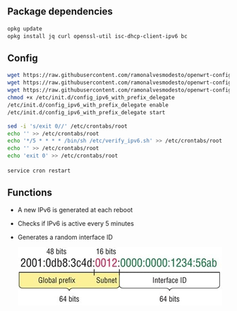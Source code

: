## Package dependencies 
```bash
opkg update
opkg install jq curl openssl-util isc-dhcp-client-ipv6 bc
```

## Config
```bash 
wget https://raw.githubusercontent.com/ramonalvesmodesto/openwrt-config/main/ipv6/verify_ipv6.sh -O /etc/verify_ipv6.sh
wget https://raw.githubusercontent.com/ramonalvesmodesto/openwrt-config/main/ipv6/config_ipv6_with_prefix_delegate -O /etc/init.d/config_ipv6_with_prefix_delegate
wget https://raw.githubusercontent.com/ramonalvesmodesto/openwrt-config/main/ipv6/config_ipv6_with_prefix_delegate.sh -O /etc/config_ipv6_with_prefix_delegate.sh
chmod +x /etc/init.d/config_ipv6_with_prefix_delegate
/etc/init.d/config_ipv6_with_prefix_delegate enable
/etc/init.d/config_ipv6_with_prefix_delegate start
```
```bash
sed -i 's/exit 0//' /etc/crontabs/root
echo '' >> /etc/crontabs/root
echo '*/5 * * * * /bin/sh /etc/verify_ipv6.sh' >> /etc/crontabs/root
echo '' >> /etc/crontabs/root
echo 'exit 0' >> /etc/crontabs/root

service cron restart
```

## Functions
- A new IPv6 is generated at each reboot
- Checks if IPv6 is active every 5 minutes
- Generates a random interface ID

  ![IPV6](https://github.com/ramonalvesmodesto/openwrt-config/blob/main/ipv6/1583548685423.jpg)
